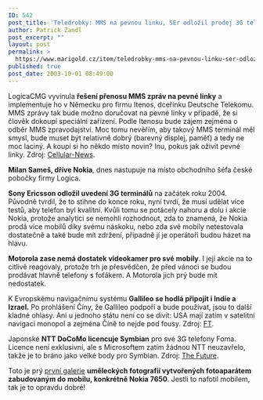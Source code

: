 ```yaml
---
ID: 542
post_title: 'Teledrobky: MMS na pevnou linku, SEr odložil prodej 3G telefonů, Motorola bude mít málo fotomobilů, Gallileo a&nbsp;další&#8230;'
author: Patrick Zandl
post_excerpt: ""
layout: post
permalink: >
  https://www.marigold.cz/item/teledrobky-mms-na-pevnou-linku-ser-odlozil-prodej-3g-telefonu-motorola-bude-mit-malo-fotomobilu-gallileo-a-dalsi
published: true
post_date: 2003-10-01 08:49:00
---
```

<P>LogicaCMG vyvinula <STRONG>řešení přenosu MMS zpráv na pevné linky</STRONG> a implementuje ho v Německu pro firmu Itenos, dceřinku Deutsche Telekomu. MMS zprávy tak bude možno doručovat na pevné linky v případě, že si člověk dokoupí speciální zařízení. Podle Itenosu bude zájem zejména o odběr MMS zpravodajství. Moc tomu nevěřím, aby takový MMS terminál měl smysl, bude muset být relativně dobrý (barevný displej, paměť) a tedy ne moc laciný. A koupí si ho někdo místo novin? Inu, pokus jak oživit pevné linky. Zdroj: <A href="http://www.cellular-news.com/story/9788.shtml" target=_blank>Cellular-News</A>.</P>
<P><STRONG>Milan Sameš, dříve Nokia</STRONG>, dnes nastupuje na místo obchodního šéfa české pobočky firmy Logica. </P>
<P><STRONG>Sony Ericsson odložil uvedení 3G terminálů</STRONG> na začátek roku 2004. Původně tvrdil, že to stihne do konce roku, nyní tvrdí, že musí udělat více testů, aby telefon byl kvalitní. Kvůli tomu se potácely nahoru a dolu&#160;i akcie Nokia, protože analytici se nemohli rozhodnout, zda to znamená, že Nokia prodá více mobilů díky svému náskoku, nebo zda své mobily netestovala dostatečně a také bude mít zdržení, případně jí je operátoři budou házet na hlavu. </P>
<P><STRONG>Motorola zase nemá dostatek videokamer pro své mobily</STRONG>. I její akcie na to citlivě reagovaly, protože trh je přesvědčen, že před vánoci se budou prodávat hlavně telefony s foťákem. A Motorola jich prý bude mít nedostatek. </P>
<P>K Evropskému navigačnímu systému <STRONG>Gallileo se hodlá připojit i Indie a Izrael.</STRONG> Po prohlášení Číny, že Gallileo podpoří a bude používat, jsou to další kladné ohlasy. Ani u jednoho státu není co se divit: USA mají zatím v satelitní navigaci monopol a zejména Číně to nejde pod fousy. Zdroj: <A href="http://news.ft.com/servlet/ContentServer?pagename=FT.com/StoryFT/FullStory&amp;c=StoryFT&amp;cid=1059480102081" target=_blank>FT</A>. </P>
<P>Japonské <STRONG>NTT DoCoMo licencuje Symbian</STRONG> pro své 3G telefony Foma. Licence není exklusivní, ale s Microsoftem zatím žádnou NTT neuzavřelo, takže je to bráno jako velké body pro Symbian. Zdroj: <A href="http://www.thefeature.com/article?articleid=100102" target=_blank>The Future</A>. </P>
<P>Toto je prý <A href="http://home.powertech.no/pervo/bromweb/nokia2.htm" target=_blank>první galerie</A> <STRONG>uměleckých fotografií vytvořených fotoaparátem zabudovaným do mobilu, konkrétně Nokia 7650</STRONG>. Jestli to nafotil mobilem, tak je to opravdu dobré!</P>